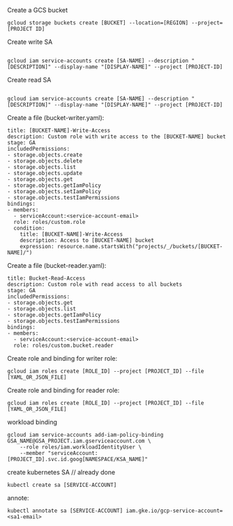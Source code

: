 Create a GCS bucket
```console
gcloud storage buckets create [BUCKET] --location=[REGION] --project=[PROJECT ID]

```


Create write SA

```console

gcloud iam service-accounts create [SA-NAME] --description "[DESCRIPTION]" --display-name "[DISPLAY-NAME]" --project [PROJECT-ID]

```

Create read SA

```console

gcloud iam service-accounts create [SA-NAME] --description "[DESCRIPTION]" --display-name "[DISPLAY-NAME]" --project [PROJECT-ID]

```


Create a file (bucket-writer.yaml):
```console
title: [BUCKET-NAME]-Write-Access
description: Custom role with write access to the [BUCKET-NAME] bucket
stage: GA
includedPermissions:
- storage.objects.create
- storage.objects.delete
- storage.objects.list
- storage.objects.update
- storage.objects.get
- storage.objects.getIamPolicy
- storage.objects.setIamPolicy
- storage.objects.testIamPermissions
bindings:
- members:
  - serviceAccount:<service-account-email>
  role: roles/custom.role
  condition:
    title: [BUCKET-NAME]-Write-Access
    description: Access to [BUCKET-NAME] bucket
    expression: resource.name.startsWith("projects/_/buckets/[BUCKET-NAME]/")
```

Create a file (bucket-reader.yaml):
```console
title: Bucket-Read-Access
description: Custom role with read access to all buckets
stage: GA
includedPermissions:
- storage.objects.get
- storage.objects.list
- storage.objects.getIamPolicy
- storage.objects.testIamPermissions
bindings:
- members:
  - serviceAccount:<service-account-email>
  role: roles/custom.bucket.reader
```


Create role and binding for writer role:
```console
gcloud iam roles create [ROLE_ID] --project [PROJECT_ID] --file [YAML_OR_JSON_FILE]

```

Create role and binding for reader role:
```console
gcloud iam roles create [ROLE_ID] --project [PROJECT_ID] --file [YAML_OR_JSON_FILE]

```





workload binding

```
gcloud iam service-accounts add-iam-policy-binding GSA_NAME@GSA_PROJECT.iam.gserviceaccount.com \
    --role roles/iam.workloadIdentityUser \
    --member "serviceAccount:[PROJECT_ID].svc.id.goog[NAMESPACE/KSA_NAME]"

```

create kubernetes SA // already done
```
kubectl create sa [SERVICE-ACCOUNT]

```


annote:
```
kubectl annotate sa [SERVICE-ACCOUNT] iam.gke.io/gcp-service-account=<sa1-email>

```

